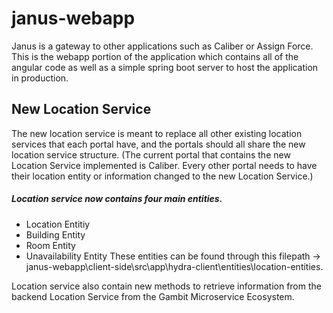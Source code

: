 # janus-webapp
Janus is a gateway to other applications such as Caliber or Assign Force. This is the webapp portion of the application which contains all of the angular code as well as a simple spring boot server to host the application in production.

## New Location Service
The new location service is meant to replace all other existing location services that each portal have, and the portals should all share the new location service structure.
(The current portal that contains the new Location Service implemented is Caliber. Every other portal needs to have their location entity or information changed to the new Location Service.)

##### Location service now contains four main entities.
- Location Entitiy
- Building Entity
- Room Entity
- Unavailability Entity
These entities can be found through this filepath -> janus-webapp\client-side\src\app\hydra-client\entities\location-entities.

Location service also contain new methods to retrieve information from the backend Location Service from the Gambit Microservice Ecosystem.


